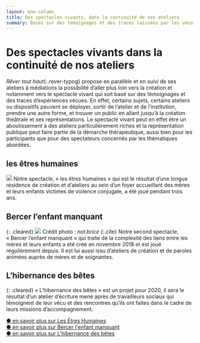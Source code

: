 ```yaml
---
layout: one-column
title: Des spectacles vivants, dans la continuité de nos ateliers
summary: Basés sur des témoignages et des traces laissées par les vécus, nos spectacles sont un prolongement de nos ateliers de création et traitent à leur manière théâtrale et musicale de thématiques contemporaines et de problématiques sociales et intimes.
---
```

# Des spectacles vivants dans la continuité de nos ateliers   

*Rêver tout haut*{:.rever-typog} propose en parallèle et en suivi de ses ateliers à médiations la possibilité d’aller plus loin vers la création et notamment vers le spectacle vivant qui soit basé sur des témoignages et des traces d’expériences vécues. En effet, certains sujets, certains ateliers ou dispositifs peuvent se déployer, sortir de l’atelier et de l’institution, prendre une autre forme, et trouver un public en allant jusqu’à la création théâtrale et ses représentations. Le spectacle vivant peut en effet être un aboutissement à des ateliers particulièrement riches et la représentation publique peut faire partie de la démarche thérapeutique, aussi bien pour les participants que pour des spectateurs concernés par les thématiques abordées.

## les êtres humaines
<img src="http://res.cloudinary.com/dnxcesebo/image/upload/r_10/v1527696915/Danse_Mireille_Etres_Humaines_zow12o.jpg"/>
Notre spectacle, «&nbsp;les êtres humaines&nbsp;» qui est le résultat d’une longue résidence de création et d’ateliers au sein d’un foyer accueillant des mères et leurs enfants victimes de violence conjugale, a été joué pendant trois ans.

## Bercer l’enfant manquant
{: .cleared}
<img src="http://res.cloudinary.com/dnxcesebo/image/upload/r_10/v1528807508/oeuf-udu01_ky8hph.jpg"/>
Crédit photo&nbsp;:&nbsp;<em>not.brice</em>
{:.cite}
Notre second spectacle, «&nbsp;Bercer l’enfant manquant&nbsp;» qui traite de la complexité des liens entre les mères et leurs enfants a été créé en novembre 2018 et est joué régulièrement depuis. Il est lui aussi issu d’ateliers de création et de paroles animées auprès de mères et de soignantes.  

## L’hibernance des bêtes
{: .cleared}
«&nbsp;L’hibernance des bêtes&nbsp;» est un projet pour 2020, il sera le résultat d’un atelier d’écriture mené après de travailleurs sociaux qui témoignent de leur vécu et des rencontres qu’ils ont faites dans le cadre de leurs missions d’accompagnement.  


  
  <a href="les-etres-humaines">●&nbsp;en savoir plus sur Les&nbsp;Étres&nbsp;Humaines</a><br>
  <a href="bercer-l-enfant-manquant">●&nbsp;en savoir plus sur Bercer&nbsp;l'enfant&nbsp;manquant</a><br>
  <a href="l-hibernance-des-betes">●&nbsp;en savoir plus sur L'hibernance&nbsp;des&nbsp;bêtes</a>

